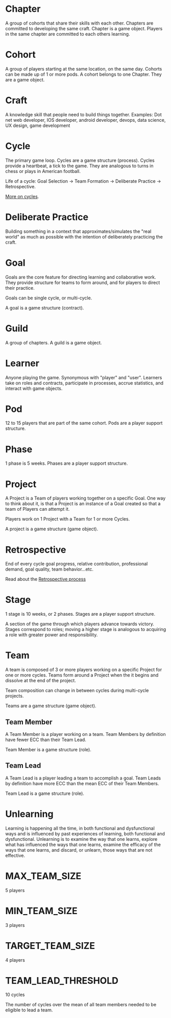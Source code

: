 # Chapter

A group of cohorts that share their skills with each other. Chapters are committed to developing the same craft. Chapter is a game object. Players in the same chapter are committed to each others learning.

# Cohort

A group of players starting at the same location, on the same day. Cohorts can be made up of 1 or more pods. A cohort belongs to one Chapter. They are a game object.

# Craft

A knowledge skill that people need to build things together. Examples: Dot net web developer, IOS developer, android developer, devops, data science, UX design, game development

# Cycle

The primary game loop. Cycles are a game structure (process). Cycles provide a heartbeat, a tick to the game. They are analogous to turns in chess or plays in American football.

Life of a cycle: Goal Selection -> Team Formation -> Deliberate Practice -> Retrospective.

[More on cycles](game/processes/cycle.md).

# Deliberate Practice

Building something in a context that approximates/simulates the "real world" as much as possible with the intention of deliberately practicing the craft.

# Goal

Goals are the core feature for directing learning and collaborative work. They provide structure for teams to form around, and for players to direct their practice.

Goals can be single cycle, or multi-cycle.

A goal is a game structure (contract).

# Guild

A group of chapters. A guild is a game object.

# Learner

Anyone playing the game. Synonymous with "player" and "user". Learners take on roles and contracts, participate in processes, accrue statistics, and interact with game objects.

# Pod

12 to 15 players that are part of the same cohort. Pods are a player support structure.

# Phase

1 phase is 5 weeks. Phases are a player support structure.

# Project

A Project is a Team of players working together on a specific Goal.
One way to think about it, is that a Project is an instance of a Goal created so that a team of Players can attempt it. 

Players work on 1 Project with a Team for 1 or more Cycles.

A project is a game structure (game object).

# Retrospective

End of every cycle
goal progress, relative contribution, professional demand, goal quality, team behavior...etc.

Read about the [Retrospective process](./game/processes/retro.md)

# Stage

1 stage is 10 weeks, or 2 phases. Stages are a player support structure.

A section of the game through which players advance towards victory. Stages correspond to roles; moving a higher stage is analogous to acquiring a role with greater power and responsibility.

# Team

A team is composed of 3 or more players working on a specific Project for one or more cycles. Teams form around a Project when the it begins and dissolve at the end of the project.

Team composition can change in between cycles during multi-cycle projects.

Teams are a game structure (game object).

## Team Member

A Team Member is a player working on a team. Team Members by definition have fewer ECC than their Team Lead.

Team Member is a game structure (role).

## Team Lead

A Team Lead is a player leading a team to accomplish a goal. Team Leads by definition have more ECC than the mean ECC of their Team Members.

Team Lead is a game structure (role).

# Unlearning

Learning is happening all the time, in both functional and dysfunctional ways and is influenced by past experiences of learning, both functional and dysfunctional. Unlearning is to examine the way that one learns, explore what has influenced the ways that one learns, examine the efficacy of the ways that one learns, and discard, or unlearn, those ways that are not effective.

<!-- CONSTANTS -->

# MAX_TEAM_SIZE
5 players

# MIN_TEAM_SIZE
3 players

# TARGET_TEAM_SIZE
4 players

# TEAM_LEAD_THRESHOLD
10 cycles

The number of cycles over the mean of all team members needed to be eligible to lead a team.
